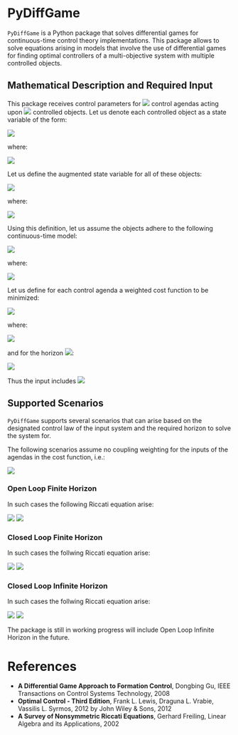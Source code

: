 # PyDiffGame

`PyDiffGame` is a Python package that solves differential games for continuous-time control theory implementations.
This package allows to solve equations arising in models that involve the use of differential games
for finding optimal controllers of a multi-objective system with multiple controlled objects.

## Mathematical Description and Required Input
This package receives control parameters for <img src="https://render.githubusercontent.com/render/math?math=N \in \mathbb{N}"> control agendas acting upon <img src="https://render.githubusercontent.com/render/math?math=n \in \mathbb{N}"> controlled objects. Let us denote each controlled object as a state variable of the form:

<img src="https://render.githubusercontent.com/render/math?math=x_i \in \mathbb{R}^{m_i}">

where: 

<img src="https://render.githubusercontent.com/render/math?math=m_i \in \mathbb{N} \ : \ \forall 1 \leq i \leq n">


Let us define the augmented state variable for all of these objects:

<img src="https://render.githubusercontent.com/render/math?math=x = [x_1, ..., x_n]^T">

where:

<img src="https://render.githubusercontent.com/render/math?math=x \in \mathbb{R}^{M}, M = \sum_{i=1}^n m_i">

Using this definition, let us assume the objects adhere to the following continuous-time model:

<img src="https://render.githubusercontent.com/render/math?math=\dot{x} = A x %2B \sum_{j=1}^NB_{j} u_j \ : \ x(0) = x_0">

where:

<img src="https://render.githubusercontent.com/render/math?math=A \in \mathbb{R}^{M \times M}, B_{j} \in \mathbb{R}^{M \times k_j} , u_j \in  \mathbb{R}^{k_j}, k_j \in  \mathbb{N} \ : \ \forall 1 \leq j \leq N">

Let us define for each control agenda a weighted cost function to be minimized:

<img src="https://render.githubusercontent.com/render/math?math=J_i = \int_0^{T_f} (x^TQ_ix %2B \sum_{j=1}^N u_j^TR_{ij}u_j)dt, \ : \ \forall 1 \leq j \leq N">

where:

<img src="https://render.githubusercontent.com/render/math?math=Q_i \in \mathbb{R}^{M \times M}, R_{ij} \in \mathbb{R}^{k_j \times k_j} \ : \ \forall 1 \leq i \leq j \leq N">

and for the horizon <img src="https://render.githubusercontent.com/render/math?math=T_f">:

<img src="https://render.githubusercontent.com/render/math?math=T_f \in \mathbb{R} \cup \{ \infty \}">

Thus the input includes <img src="https://render.githubusercontent.com/render/math?math=A, \{ B_i \}_{i=1}^N, \{ Q_i \}_{i=1}^N, \{ \{ R_{ij} \}_{i=1}^N\}_{j=1}^N, T_f, x_0">

## Supported Scenarios
`PyDiffGame` supports several scenarios that can arise based on the designated control law 
of the input system  and the required horizon to solve the system for.

The following scenarios assume no coupling weighting for the inputs of the agendas in the cost function, i.e.:

<img src="https://render.githubusercontent.com/render/math?math=R_{ij}=0_{k_i \times k_j} \ : \ \forall 1 \leq i \neq j \leq N">

### Open Loop Finite Horizon

In such cases the following Riccati equation arise:

<img src="https://render.githubusercontent.com/render/math?math=\frac{dP_i}{dt} = - A^T P_i - P_i A - Q_i %2B P_i \sum_{j=1}^N S_j P_j  \ : \ \forall 1 \leq i \leq N">
<img src="https://render.githubusercontent.com/render/math?math=S_j = B_j R_j^{-1} B_j^T \ : \ \forall 1 \leq i \leq N">

### Closed Loop Finite Horizon

In such cases the follwing Riccati equation arise:

<img src="https://render.githubusercontent.com/render/math?math=\frac{dP_i}{dt} = - A^T P_i - P_i A - Q_i %2B P_i \big(\sum_{j=1}^N S_j P_j\big)  %2B \big(\sum_{\substack{j=1 \\ j \neq i}}^NP_jS_j\big)  P_i\ : \ \forall 1 \leq i \leq N">
<img src="https://render.githubusercontent.com/render/math?math=S_j = B_j R_j^{-1} B_j^T \ : \ \forall 1 \leq i \leq N">

### Closed Loop Infinite Horizon

In such cases the follwing Riccati equation arise:

<img src="https://render.githubusercontent.com/render/math?math=0 = P_i A_c %2B A_c^T P_i %2B Q_i %2B \sum_{j=1}^N P_jB_j R_{jj}^{-T}R_{ij}R_{jj}^{-1}B_j^TP_j \ : \ \forall 1 \leq i \leq N">
<img src="https://render.githubusercontent.com/render/math?math=A_c = A - \sum_{i=1}^N S_iP_i \ , \ S_i = B_i R_{ii}^{-1}B_i^T">

The package is still in working progress will include Open Loop Infinite Horizon in the future.

# References
- **A Differential Game Approach to Formation Control**, Dongbing Gu, IEEE Transactions on Control Systems Technology, 2008
- **Optimal Control - Third Edition**, Frank L. Lewis, Draguna L. Vrabie, Vassilis L. Syrmos, 2012 by John Wiley & Sons, 2012
- **A Survey of Nonsymmetric Riccati Equations**, Gerhard Freiling, Linear Algebra and its Applications, 2002

